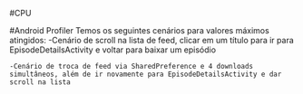 #CPU

#Android Profiler
Temos os seguintes cenários para valores máximos atingidos:
	-Cenário de scroll na lista de feed, clicar em um título para ir para EpisodeDetailsActivity e voltar para baixar um episódio

	-Cenário de troca de feed via SharedPreference e 4 downloads simultâneos, além de ir novamente para EpisodeDetailsActivity e dar scroll na lista